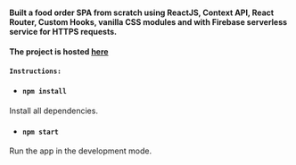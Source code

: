 #### Built a food order SPA from scratch using ReactJS, Context API, React Router, Custom Hooks, vanilla CSS modules and with Firebase serverless service for HTTPS requests. 

#### The project is hosted [here](soon...)

#### `Instructions:`

- #### `npm install`
Install all dependencies.

- #### `npm start`
Run the app in the development mode.
